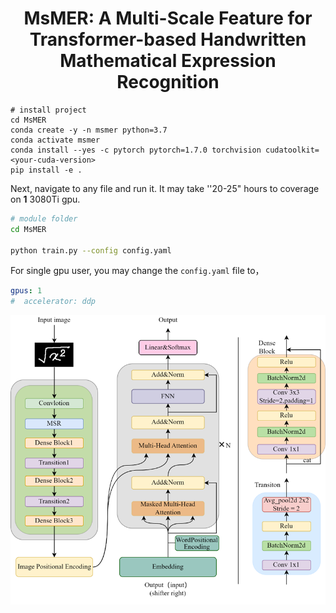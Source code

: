 <div align="center">    
 
# MsMER: A Multi-Scale Feature for Transformer-based Handwritten Mathematical Expression Recognition    


</div>
 
```
# install project   
cd MsMER
conda create -y -n msmer python=3.7
conda activate msmer
conda install --yes -c pytorch pytorch=1.7.0 torchvision cudatoolkit=<your-cuda-version>
pip install -e .   
 ```   
 Next, navigate to any file and run it. It may take ''20-25" hours to coverage on **1** 3080Ti gpu.
 ```bash
# module folder
cd MsMER

python train.py --config config.yaml  
```

For single gpu user, you may change the `config.yaml` file to，
```yaml
gpus: 1
#  accelerator: ddp

```

![image](https://github.com/freedompuls/MsMER/blob/main/image.png)


